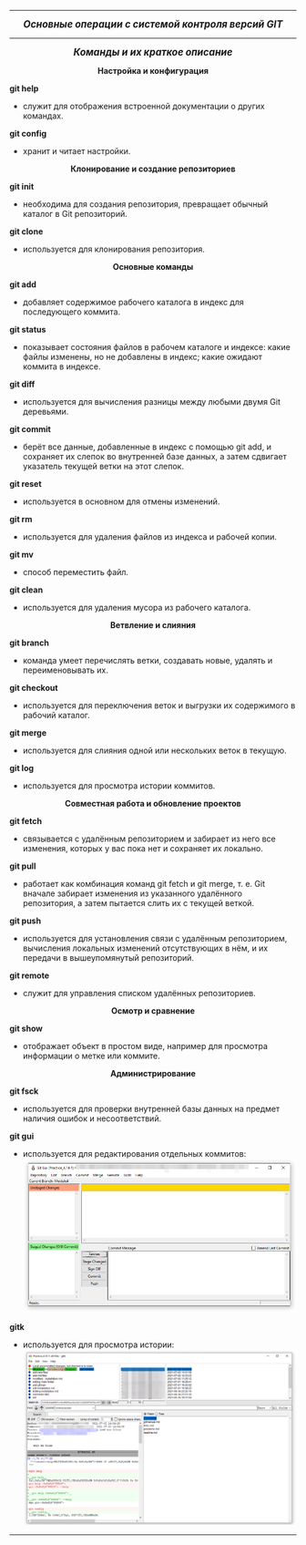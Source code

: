 ***
 ***<center><big>Основные операции с cистемой контроля версий GIT</big></center>***  
***

 ***<center><big>Команды и их краткое описание</big></center>***  


__<center>Настройка и конфигурация</center>__  

__git help__  
- служит для отображения встроенной документации о других командах.  

__git config__  
- хранит и читает настройки.  


__<center>Клонирование и создание репозиториев</center>__  

__git init__  
- необходима для создания репозитория, превращает обычный каталог в Git репозиторий.  

__git clone__  
-  используется для клонирования репозитория.  

__<center>Основные команды</center>__  

__git add__  
- добавляет содержимое рабочего каталога в индекс для последующего коммита.  

__git status__  
- показывает состояния файлов в рабочем каталоге и индексе: какие файлы изменены, но не добавлены в индекс; какие ожидают коммита в индексе.  

__git diff__  
- используется для вычисления разницы между любыми двумя Git деревьями.  

__git commit__  
- берёт все данные, добавленные в индекс с помощью git add, и сохраняет их слепок во внутренней базе данных, а затем сдвигает указатель текущей ветки на этот слепок.  

__git reset__  
- используется в основном для отмены изменений.  

__git rm__  
- используется для удаления файлов из индекса и рабочей копии.  

__git mv__  
- способ переместить файл.  

__git clean__  
- используется для удаления мусора из рабочего каталога.  


__<center>Ветвление и слияния</center>__  

__git branch__  
- команда умеет перечислять ветки, создавать новые, удалять и переименовывать их.  

__git checkout__  
- используется для переключения веток и выгрузки их содержимого в рабочий каталог.  

__git merge__  
- используется для слияния одной или нескольких веток в текущую.  

__git log__  
- используется для просмотра истории коммитов.  

__<center>Совместная работа и обновление проектов</center>__  

__git fetch__  
- связывается с удалённым репозиторием и забирает из него все изменения, которых у вас пока нет и сохраняет их локально.  

__git pull__  
- работает как комбинация команд git fetch и git merge, т. е. Git вначале забирает изменения из указанного удалённого репозитория, а затем пытается слить их с текущей веткой.  

__git push__  
 - используется для установления связи с удалённым репозиторием, вычисления локальных изменений отсутствующих в нём, и их передачи в вышеупомянутый репозиторий.  

__git remote__  
- служит для управления списком удалённых репозиториев.  

__<center>Осмотр и сравнение</center>__  

__git show__  
- отображает объект в простом виде, например для просмотра информации о метке или коммите.  


__<center>Администрирование</center>__  

__git fsck__  
- используется для проверки внутренней базы данных на предмет наличия ошибок и несоответствий. 

__git gui__  
- используется для редактирования отдельных коммитов:  
![Рис.1](./img/0011.png "Графическая оболочка git gui") 

__gitk__  
- используется для просмотра истории:  
![Рис.2](./img/0012.png "Графическая оболочка gitk") 


***
